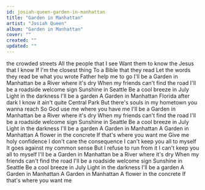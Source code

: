 ```yaml
---
id: josiah-queen-garden-in-manhattan
title: "Garden in Manhattan"
artist: "Josiah Queen"
album: "Garden in Manhattan"
cover: ""
created: ""
updated: ""
---
```


the crowded streets
All the people that I see
Want them to know the Jesus that I know
If I'm the closest thing
To a Bible that they read
Let the words they read be what you wrote
Father help me to go
I'll be a Garden in Manhattan be a
River where it's dry
When my friends can't find the road
I'll be a roadside welcome sign
Sunshine in Seattle
Be a cool breeze in July
Light in the darkness
I'll be a garden
A Garden in Manhattan
Florida after dark
I know it ain't quite Central Park
But there's souls in my hometown you wanna reach
So God use me where you have me
I'll be a Garden in Manhattan be a
River where it's dry
When my friends can't find the road
I'll be a roadside welcome sign
Sunshine in Seattle
Be a cool breeze in July
Light in the darkness
I'll be a garden
A Garden in Manhattan
A Garden in Manhattan
A flower in the concrete
If that's where you want me
Give me holy confidence
I don't care the consequence
I can't keep you all to myself
It goes against my common sense
But I refuse to run from it
I can't keep you all to myself
I'll be a Garden in Manhattan be a
River where it's dry
When my friends can't find the road
I'll be a roadside welcome sign
Sunshine in Seattle
Be a cool breeze in July
Light in the darkness
I'll be a garden
A Garden in Manhattan
A Garden in Manhattan
A flower in the concrete
If that's where you want me
